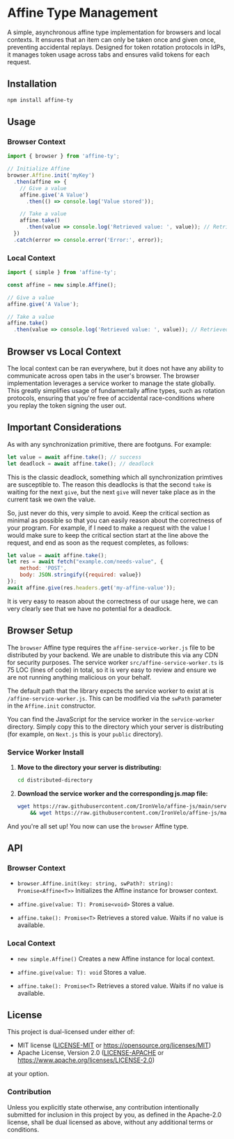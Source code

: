 # Affine Type Management

A simple, asynchronous affine type implementation for browsers and local contexts. It ensures that an item can only be 
taken once and given once, preventing accidental replays. Designed for token rotation protocols in IdPs, it manages 
token usage across tabs and ensures valid tokens for each request.

## Installation

```sh
npm install affine-ty
```

## Usage

### Browser Context

```js
import { browser } from 'affine-ty';

// Initialize Affine
browser.Affine.init('myKey')
  .then(affine => {
    // Give a value
    affine.give('A Value')
      .then(() => console.log('Value stored'));

    // Take a value
    affine.take()
      .then(value => console.log('Retrieved value: ', value)); // Retrieved value: A Value
  })
  .catch(error => console.error('Error:', error));
```

### Local Context

```js
import { simple } from 'affine-ty';

const affine = new simple.Affine();

// Give a value
affine.give('A Value');

// Take a value
affine.take()
  .then(value => console.log('Retrieved value: ', value)); // Retrieved value: A Value
```

## Browser vs Local Context

The local context can be ran everywhere, but it does not have any ability to communicate across open tabs in the 
user's browser. The browser implementation leverages a service worker to manage the state globally. This greatly
simplifies usage of fundamentally affine types, such as rotation protocols, ensuring that you're free of accidental 
race-conditions where you replay the token signing the user out.

## Important Considerations

As with any synchronization primitive, there are footguns. For example:

```js
let value = await affine.take(); // success
let deadlock = await affine.take(); // deadlock
```

This is the classic deadlock, something which all synchronization primtives are susceptible to. The reason this 
deadlocks is that the second `take` is waiting for the next `give`, but the next `give` will never take place as 
in the current task we own the value. 

So, just never do this, very simple to avoid. Keep the critical section as minimal as possible so that you can easily
reason about the correctness of your program. For example, if I need to make a request with the value I would make sure
to keep the critical section start at the line above the request, and end as soon as the request completes, as follows:

```js
let value = await affine.take();
let res = await fetch("example.com/needs-value", {
    method: 'POST',
    body: JSON.stringify({required: value})
});
await affine.give(res.headers.get('my-affine-value'));
```

It is very easy to reason about the correctness of our usage here, we can very clearly see that we have no potential
for a deadlock.

## Browser Setup

The `browser` Affine type requires the `affine-service-worker.js` file to be distributed by your backend. We are 
unable to distribute this via any CDN for security purposes. The service worker `src/affine-service-worker.ts` is 75 
LOC (lines of code) in total, so it is very easy to review and ensure we are not running anything malicious on your 
behalf.

The default path that the library expects the service worker to exist at is `/affine-service-worker.js`. This can be 
modified via the `swPath` parameter in the `Affine.init` constructor.

You can find the JavaScript for the service worker in the `service-worker` directory. Simply copy this to the directory 
which your server is distributing (for example, on `Next.js` this is your `public` directory).

### Service Worker Install

1. **Move to the directory your server is distributing:**

    ```sh
    cd distributed-directory
    ```

2. **Download the service worker and the corresponding js.map file:**

    ```sh
    wget https://raw.githubusercontent.com/IronVelo/affine-js/main/service-worker/affine-service-worker.js \
        && wget https://raw.githubusercontent.com/IronVelo/affine-js/main/service-worker/affine-service-worker.js.map
    ```

And you're all set up! You now can use the `browser` Affine type.

## API

### Browser Context

- `browser.Affine.init(key: string, swPath?: string): Promise<Affine<T>>`
  Initializes the Affine instance for browser context.

- `affine.give(value: T): Promise<void>`
  Stores a value.

- `affine.take(): Promise<T>`
  Retrieves a stored value. Waits if no value is available.

### Local Context

- `new simple.Affine()`
  Creates a new Affine instance for local context.

- `affine.give(value: T): void`
  Stores a value.

- `affine.take(): Promise<T>`
  Retrieves a stored value. Waits if no value is available.

## License

This project is dual-licensed under either of:

* MIT license ([LICENSE-MIT](LICENSE-MIT) or https://opensource.org/licenses/MIT)
* Apache License, Version 2.0 ([LICENSE-APACHE](LICENSE-APACHE) or https://www.apache.org/licenses/LICENSE-2.0)

at your option.

### Contribution

Unless you explicitly state otherwise, any contribution intentionally submitted for inclusion in this project by you, 
as defined in the Apache-2.0 license, shall be dual licensed as above, without any additional terms or conditions.
